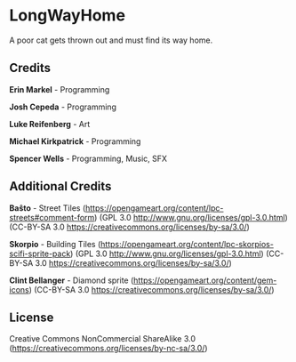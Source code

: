 # LongWayHome
A poor cat gets thrown out and must find its way home.

## Credits

**Erin Markel** - Programming

**Josh Cepeda** - Programming

**Luke Reifenberg** - Art

**Michael Kirkpatrick** - Programming

**Spencer Wells** - Programming, Music, SFX

## Additional Credits
**Baŝto** - Street Tiles (https://opengameart.org/content/lpc-streets#comment-form)
(GPL 3.0 http://www.gnu.org/licenses/gpl-3.0.html) (CC-BY-SA 3.0 https://creativecommons.org/licenses/by-sa/3.0/)

**Skorpio** - Building Tiles (https://opengameart.org/content/lpc-skorpios-scifi-sprite-pack)
(GPL 3.0 http://www.gnu.org/licenses/gpl-3.0.html) (CC-BY-SA 3.0 https://creativecommons.org/licenses/by-sa/3.0/)

**Clint Bellanger** - Diamond sprite (https://opengameart.org/content/gem-icons)
(CC-BY-SA 3.0 https://creativecommons.org/licenses/by-sa/3.0/)

## License
Creative Commons NonCommercial ShareAlike 3.0
(https://creativecommons.org/licenses/by-nc-sa/3.0/)
